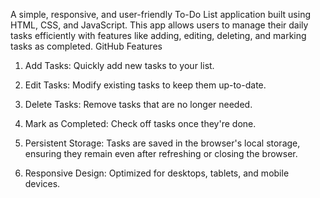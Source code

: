 A simple, responsive, and user-friendly To-Do List application built using HTML, CSS, and JavaScript. This app allows users to manage their daily tasks efficiently with features like adding, editing, deleting, and marking tasks as completed.
GitHub
 Features
1. Add Tasks: Quickly add new tasks to your list.

2. Edit Tasks: Modify existing tasks to keep them up-to-date.

3. Delete Tasks: Remove tasks that are no longer needed.

4. Mark as Completed: Check off tasks once they're done.

5. Persistent Storage: Tasks are saved in the browser's local storage, ensuring they remain even after refreshing or closing the browser.

6. Responsive Design: Optimized for desktops, tablets, and mobile devices.
